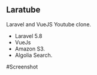 
## Laratube

Laravel and VueJS Youtube clone.

- Laravel 5.8
- VueJs
- Amazon S3.
- Algolia Search.

#Screenshot
